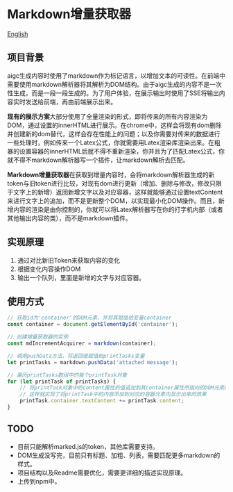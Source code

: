 # Markdown增量获取器

[English](https://github.com/Hobrct/Markdown-Increment-Acquirer/blob/master/README_EN.md)

## 项目背景

aigc生成内容时使用了markdown作为标记语言，以增加文本的可读性。在前端中需要使用markdown解析器将其解析为DOM结构。由于aigc生成的内容不是一次性生成，而是一段一段生成的。为了用户体验，在展示输出时使用了SSE将输出内容实时发送给前端，再由前端展示出来。

**现有的展示方案**大部分使用了全量渲染的形式，即将传来的所有内容渲染为DOM，通过设置的innerHTML进行展示。在chrome中，这样会将现有dom删除并创建新的dom替代，这样会存在性能上的问题；以及你需要对传来的数据进行一些处理时，例如传来一个Latex公式，你就需要用Latex渲染库渲染出来。在粗暴的设置容器的innerHTML后就不得不重新渲染，你并且为了匹配Latex公式，你就不得不markdown解析器写一个插件，让markdown解析去匹配。

**Markdown增量获取器**在获取到增量内容时，会将markdown解析器生成的新token与旧token进行比较，对现有dom进行更新（增加、删除与修改，修改只限于文字上的新增）返回新增文字以及对应容器，这样就能够通过设置textContent来进行文字上的追加，而不是更新整个DOM，以实现最小化DOM操作。而且，新增内容的渲染是由你控制的，你就可以将Latex解析器写在你的打字机内部（或者其他输出内容的类），而不是markdown插件。

## 实现原理

1. 通过对比新旧Token来获取内容的变化
2. 根据变化内容操作DOM
3. 输出一个队列，里面是新增的文字与对应容器。

## 使用方式

```javascript
// 获取id为'container'的DOM元素，并将其赋值给变量container
const container = document.getElementById('container');

// 创建增量获取器的实例
const mdIncrementAcquirer = markdown(container);

// 调用pushData方法，将返回值赋值给printTasks变量
let printTasks = markdown.pushData('attached message');

// 遍历printTasks数组中的每个printTask对象
for (let printTask of printTasks) {
    // 将printTask对象中的content属性的值追加到其container属性所指向的DOM元素的textContent属性上
    // 这样就实现了将printTask中的内容添加到对应的容器元素内显示出来的效果
    printTask.container.textContent += printTask.content;
}
```

## TODO
- 目前只能解析marked.js的token，其他库需要支持。
- DOM生成没写完，目前只有标题、加粗、列表，需要匹配更多markdown的样式。
- 项目结构以及Readme需要优化，需要更详细的描述实现原理。
- 上传到npm中。

